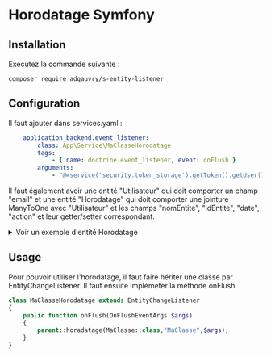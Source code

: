 # Horodatage Symfony

## Installation 
Executez la commande suivante : 

```composer require adgauvry/s-entity-listener```

## Configuration
Il faut ajouter dans services.yaml : 
```yaml
    application_backend.event_listener:
        class: App\Service\MaClasseHorodatage
        tags:
            - { name: doctrine.event_listener, event: onFlush }
        arguments:
            - "@=service('security.token_storage').getToken().getUser()"
```

Il faut également avoir une entité "Utilisateur" qui doit comporter un champ "email" et une entité "Horodatage" qui doit comporter une jointure ManyToOne avec "Utilisateur" et les champs "nomEntite", "idEntite", "date", "action" et leur getter/setter correspondant.
<details><summary>Voir un exemple d'entité Horodatage</summary>
<p>

```php
<?php


use Doctrine\ORM\Mapping as ORM;

/**
 * @ORM\Entity(repositoryClass="App\Repository\HorodatageRepository")
 */
class Horodatage
{
    /**
     * @ORM\Id()
     * @ORM\GeneratedValue()
     * @ORM\Column(type="integer")
     */
    private $id;

    /**
     * @ORM\ManyToOne(targetEntity="App\Entity\Utilisateur")
     * @ORM\JoinColumn(nullable=false)
     */
    private $utilisateur;

    /**
     * @ORM\Column(type="string", length=255)
     */
    private $nomEntite;

    /**
     * @ORM\Column(type="string", length=255, nullable=true)
     */
    private $idEntite;

    /**
     * @ORM\Column(type="date")
     */
    private $date;

    /**
     * @ORM\Column(type="string", length=255)
     */
    private $action;

    public function getId(): ?int
    {
        return $this->id;
    }

    public function getUtilisateur(): ?Utilisateur
    {
        return $this->utilisateur;
    }

    public function setUtilisateur(?Utilisateur $utilisateur): self
    {
        $this->utilisateur = $utilisateur;

        return $this;
    }

    public function getNomEntite(): ?string
    {
        return $this->nomEntite;
    }

    public function setNomEntite(string $nomEntite): self
    {
        $this->nomEntite = $nomEntite;

        return $this;
    }

    public function getIdEntite(): ?string
    {
        return $this->idEntite;
    }

    public function setIdEntite(?string $idEntite): self
    {
        $this->idEntite = $idEntite;

        return $this;
    }

    public function getDate(): ?\DateTimeInterface
    {
        return $this->date;
    }

    public function setDate(\DateTimeInterface $date): self
    {
        $this->date = $date;

        return $this;
    }

    public function getAction(): ?string
    {
        return $this->action;
    }

    public function setAction(string $action): self
    {
        $this->action = $action;

        return $this;
    }
}
```
</p>
</details>

## Usage
Pour pouvoir utiliser l'horodatage, il faut faire hériter une classe par EntityChangeListener. Il faut ensuite implémeter la méthode onFlush.

```php
class MaClasseHorodatage extends EntityChangeListener  
{       
    public function onFlush(OnFlushEventArgs $args)  
    {
        parent::horadatage(MaClasse::class,"MaClasse",$args);   
    }  
}
```

